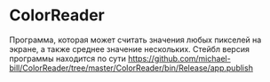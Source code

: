 # ColorReader
Программа, которая может считать значения любых пикселей на экране, а также среднее значение нескольких.
Стейбл версия программы находится по сути https://github.com/michael-bill/ColorReader/tree/master/ColorReader/bin/Release/app.publish
